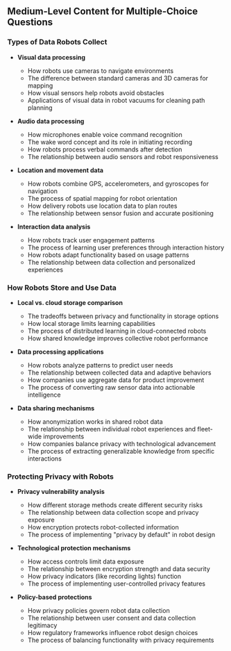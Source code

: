 ## Medium-Level Content for Multiple-Choice Questions

### Types of Data Robots Collect
- **Visual data processing**
  - How robots use cameras to navigate environments
  - The difference between standard cameras and 3D cameras for mapping
  - How visual sensors help robots avoid obstacles
  - Applications of visual data in robot vacuums for cleaning path planning

- **Audio data processing**
  - How microphones enable voice command recognition
  - The wake word concept and its role in initiating recording
  - How robots process verbal commands after detection
  - The relationship between audio sensors and robot responsiveness

- **Location and movement data**
  - How robots combine GPS, accelerometers, and gyroscopes for navigation
  - The process of spatial mapping for robot orientation
  - How delivery robots use location data to plan routes
  - The relationship between sensor fusion and accurate positioning

- **Interaction data analysis**
  - How robots track user engagement patterns
  - The process of learning user preferences through interaction history
  - How robots adapt functionality based on usage patterns
  - The relationship between data collection and personalized experiences

### How Robots Store and Use Data
- **Local vs. cloud storage comparison**
  - The tradeoffs between privacy and functionality in storage options
  - How local storage limits learning capabilities
  - The process of distributed learning in cloud-connected robots
  - How shared knowledge improves collective robot performance

- **Data processing applications**
  - How robots analyze patterns to predict user needs
  - The relationship between collected data and adaptive behaviors
  - How companies use aggregate data for product improvement
  - The process of converting raw sensor data into actionable intelligence

- **Data sharing mechanisms**
  - How anonymization works in shared robot data
  - The relationship between individual robot experiences and fleet-wide improvements
  - How companies balance privacy with technological advancement
  - The process of extracting generalizable knowledge from specific interactions

### Protecting Privacy with Robots
- **Privacy vulnerability analysis**
  - How different storage methods create different security risks
  - The relationship between data collection scope and privacy exposure
  - How encryption protects robot-collected information
  - The process of implementing "privacy by default" in robot design

- **Technological protection mechanisms**
  - How access controls limit data exposure
  - The relationship between encryption strength and data security
  - How privacy indicators (like recording lights) function
  - The process of implementing user-controlled privacy features

- **Policy-based protections**
  - How privacy policies govern robot data collection
  - The relationship between user consent and data collection legitimacy
  - How regulatory frameworks influence robot design choices
  - The process of balancing functionality with privacy requirements